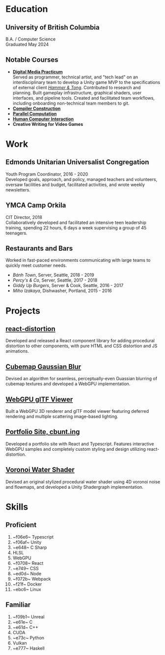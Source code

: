 # Education
## University of British Columbia  
B.A. / Computer Science  
Graduated May 2024

## Notable Courses  
- [**Digital Media Practicum**](https://thecdm.ca/program/mdm/ubc-sfu-digital-media-practicum)  
Served as programmer, technical artist, and "tech lead" on an interdisciplinary
team to develop a Unity game MVP to the specifications 
of external client [*Hammer & Tong*](https://hammertong.ca/).
Contributed to research and planning.
Built gameplay infrastructure, graphical shaders, 
user interfaces, and pipeline tools.
Created and facilitated team workflows, including onboarding
non-technical team members to git.
- [**Compiler Construction**](https://www.students.cs.ubc.ca/~cs-411/2022w2/)
- [**Parallel Computation**](https://vancouver.calendar.ubc.ca/course-descriptions/courses/cpscv-418-parallel-computation)
- [**Human Computer Interaction**](https://www.students.cs.ubc.ca/~cs-344/current-term/)
- **Creative Writing for Video Games**


# Work
## Edmonds Unitarian Universalist Congregation
Youth Program Coordinator, 2016 - 2020  
Developed goals, approach, and policy, managed teachers and volunteers,
oversaw facilities and budget, facilitated activities, and wrote weekly
newsletters.

## YMCA Camp Orkila
CIT Director, 2018  
Collaboratively developed and facilitated an intensive teen leadership training, spending 22 hours, 6 days a week supervising a group of 45 teenagers.

## Restaurants and Bars
Worked in fast-paced environments communicating
with large teams to quickly meet customer needs.

- *Bánh Town*, Server, Seattle, 2018 - 2019
- *Percy's & Co*, Server, Seattle, 2017 - 2018
- *Giddy Up Burgers*, Server & Cook, Seattle, 2016 - 2017
- *Miho Izakaya*, Dishwasher, Portland, 2015 - 2016


# Projects
## [react-distortion](https://github.com/cbunt/react-distortion)
Developed and released a React component library for adding 
procedural distortion to other components, with pure HTML and CSS distortion and JS animations.

## [Cubemap Gaussian Blur](https://cbunt.ing/samples/cubemap-blur/)  
Devised an algorithm for seamless, perceptually-even Guassian
blurring of cubemap textures and developed a WebGPU implementation. 

## [WebGPU glTF Viewer](https://cbunt.ing/samples/gltf-viewer/)  
Built a WebGPU 3D renderer and glTF model viewer featuring
deferred rendering and multiple scattering image-based lighting. 

## [Portfolio Site, cbunt.ing](https://github.com/cbunt/cbunt-portfolio)  
Developed a portfolio site with React and Typescript.
Features interactive WebGPU samples and completely custom styling and design utilizing react-distortion.

## [Voronoi Water Shader](https://github.com/cbunt/unity-voronoi-water)
Devised an original stylized procedural water shader using 4D voronoi noise 
and flowmaps, and developed a Unity Shadergraph implementation.


# Skills
## Proficient
1. ~f06e6~ Typescript
1. ~f06af~ Unity
1. ~e648~ C Sharp
1. HLSL
1. WebGPU
1. ~f0708~ React
1. ~e749~ CSS
1. ~ed0d~ Node
1. ~f072b~ Webpack
1. ~f21f~ Docker
1. ~ebc6~ Linux

## Familiar
1. ~f09b1~ Unreal
1. ~e61e~ C
1. ~e61d~ C++
1. CUDA
1. ~e73c~ Python
1. Vulkan
1. ~e777~ Haskell
